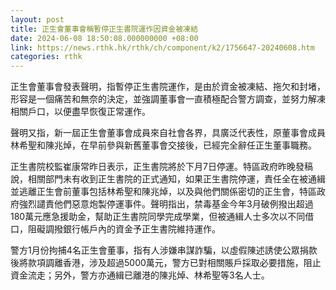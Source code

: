 ```yaml
---
layout: post
title: 正生會董事會稱暫停正生書院運作因資金被凍結
date: 2024-06-08 18:50:08.000000000 +08:00
link: https://news.rthk.hk/rthk/ch/component/k2/1756647-20240608.htm
categories: rthk
---
```


正生會董事會發表聲明，指暫停正生書院運作，是由於資金被凍結、拖欠和封堵，形容是一個痛苦和無奈的決定，並強調董事會一直積極配合警方調查，並努力解凍相關戶口，以便盡早恢復正常運作。

聲明又指，新一屆正生會董事會成員來自社會各界，具廣泛代表性，原董事會成員林希聖和陳兆焯，在早前參與新舊董事會交接後，已經完全辭任正生董事職務。

正生書院校監崔康常昨日表示，正生書院將於下月7日停運。特區政府昨晚發稿說，相關部門未有收到正生書院的正式通知，如果正生書院停運，責任全在被通緝並逃離正生會前董事包括林希聖和陳兆焯，以及與他們關係密切的正生會，特區政府強烈譴責他們惡意炮製停運事件。聲明指出，禁毒基金今年3月破例撥出超過180萬元應急援助金，幫助正生書院同學完成學業，但被通緝人士多次以不同借口，阻礙調撥銀行帳戶內的資金予正生書院維持運作。

警方1月份拘捕4名正生會董事，指有人涉嫌串謀詐騙，以虛假陳述誘使公眾捐款後將款項調離香港，涉及超過5000萬元，警方已對相關賬戶採取必要措施，阻止資金流走；另外，警方亦通緝已離港的陳兆焯、林希聖等3名人士。
